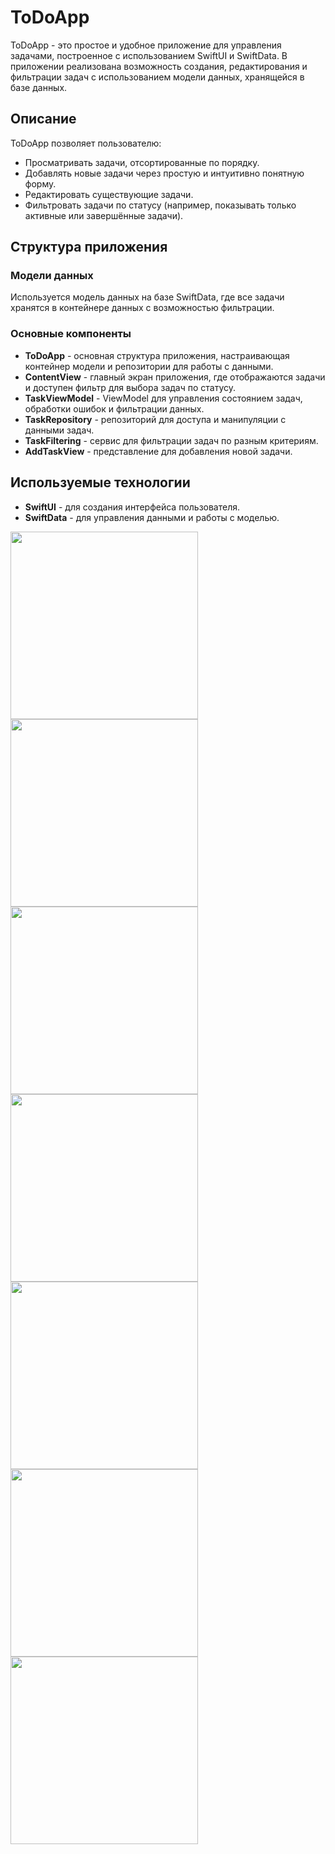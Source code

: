 # ToDoApp

ToDoApp - это простое и удобное приложение для управления задачами, построенное с использованием SwiftUI и SwiftData. В приложении реализована возможность создания, редактирования и фильтрации задач с использованием модели данных, хранящейся в базе данных.

## Описание

ToDoApp позволяет пользователю:

- Просматривать задачи, отсортированные по порядку.
- Добавлять новые задачи через простую и интуитивно понятную форму.
- Редактировать существующие задачи.
- Фильтровать задачи по статусу (например, показывать только активные или завершённые задачи).

## Структура приложения

### Модели данных

Используется модель данных на базе SwiftData, где все задачи хранятся в контейнере данных с возможностью фильтрации.

### Основные компоненты

- **ToDoApp** - основная структура приложения, настраивающая контейнер модели и репозитории для работы с данными.
- **ContentView** - главный экран приложения, где отображаются задачи и доступен фильтр для выбора задач по статусу.
- **TaskViewModel** - ViewModel для управления состоянием задач, обработки ошибок и фильтрации данных.
- **TaskRepository** - репозиторий для доступа и манипуляции с данными задач.
- **TaskFiltering** - сервис для фильтрации задач по разным критериям.
- **AddTaskView** - представление для добавления новой задачи.

## Используемые технологии
- **SwiftUI** - для создания интерфейса пользователя.
- **SwiftData** - для управления данными и работы с моделью.

<img src="https://github.com/user-attachments/assets/af827667-bb19-40d6-abc2-96c3770a8bd8" width="300" />
<img src="https://github.com/user-attachments/assets/1a3f488e-d3ee-449c-adef-6c0d79173756" width="300" />
<img src="https://github.com/user-attachments/assets/094fc997-96cd-489c-82db-be889a516e07" width="300" />
<img src="https://github.com/user-attachments/assets/fe420f4f-3559-4f61-9e24-5c277b4d782b" width="300" />
<img src="https://github.com/user-attachments/assets/154afe8f-ddae-458b-8f35-720945e03c5d" width="300" />
<img src="https://github.com/user-attachments/assets/c92d8e00-e85c-49c3-a81a-87250d4289cb" width="300" />
<img src="https://github.com/user-attachments/assets/67321fc5-5031-4ec6-b990-1f0fd12265b6" width="300" />

